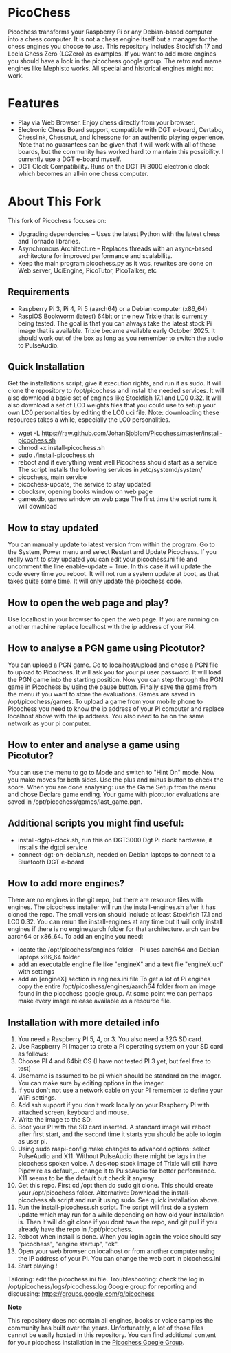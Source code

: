 PicoChess
=========
Picochess transforms your Raspberry Pi or any Debian-based computer into a chess computer. It is not a chess engine itself but a manager for the chess engines you choose to use.
This repository includes Stockfish 17 and Leela Chess Zero (LCZero) as examples. If you want to add more engines you should have a look in the picochess google group. The retro and mame engines like Mephisto works. All special and historical engines might not work.

Features
========
- Play via Web Browser. Enjoy chess directly from your browser.
- Electronic Chess Board support, compatible with DGT e-board, Certabo, Chesslink, Chessnut, and Ichessone for an authentic playing experience. Note that no guarantees can be given that it will work with all of these boards, but the community has worked hard to maintain this possibility. I currently use a DGT e-board myself.
- DGT Clock Compatibility. Runs on the DGT Pi 3000 electronic clock which becomes an all-in one chess computer.

About This Fork
===============
This fork of Picochess focuses on:
- Upgrading dependencies – Uses the latest Python with the latest chess and Tornado libraries.
- Asynchronous Architecture – Replaces threads with an async-based architecture for improved performance and scalability.
- Keep the main program picochess.py as it was, rewrites are done on Web server, UciEngine, PicoTutor, PicoTalker, etc

Requirements
------------

- Raspberry Pi 3, Pi 4, Pi 5 (aarch64) or a Debian computer (x86_64)
- RaspiOS Bookworm (latest) 64bit or the new Trixie that is currently being tested. The goal is that you can always take the latest stock Pi image that is available. Trixie became available early October 2025. It should work out of the box as long as you remember to switch the audio to PulseAudio.

Quick Installation
------------------
Get the installations script, give it execution rights, and run it as sudo. It will clone the repository to /opt/picochess and install the needed services.
It will also download a basic set of engines like Stockfish 17.1 and LC0 0.32. It will also download a set of LC0 weights files that you could use to setup your own LC0 personalities by editing the LC0 uci file. Note: downloading these resources takes a while, especially the LC0 personalities.
- wget -L https://raw.github.com/JohanSjoblom/Picochess/master/install-picochess.sh
- chmod +x install-picochess.sh
- sudo ./install-picochess.sh
- reboot and if everything went well Picochess should start as a service
The script installs the following services in /etc/systemd/system/
- picochess, main service
- picochess-update, the service to stay updated
- obooksrv, opening books window on web page
- gamesdb, games window on web page
The first time the script runs it will download 

How to stay updated
-------------------
You can manually update to latest version from within the program. Go to the System, Power menu and select Restart and Update Picochess. If you really want to stay updated you can edit your picochess.ini file and uncomment the line enable-update = True. In this case it will update the code every time you reboot. It will not run a system update at boot, as that takes quite some time. It will only update the picochess code.

How to open the web page and play?
----------------------------------
Use localhost in your browser to open the web page. If you are running on another machine replace localhost with the ip address of your Pi4.

How to analyse a PGN game using Picotutor?
------------------------------------------
You can upload a PGN game. Go to localhost/upload and chose a PGN file to upload to Picochess. It will ask you for your pi user password. It will load the PGN game into the starting position. Now you can step through the PGN game in Picochess by using the pause button. Finally save the game from the menu if you want to store the evaluations. Games are saved in /opt/picochess/games.
To upload a game from your mobile phone to Picochess you need to know the ip address of your Pi computer and replace localhost above with the ip address. You also need to be on the same network as your pi computer.

How to enter and analyse a game using Picotutor?
------------------------------------------------
You can use the menu to go to Mode and switch to "Hint On" mode. Now you make moves for both sides. Use the plus and minus button to check the score. When you are done analysing: use the Game Setup from the menu and chose Declare game ending. Your game with picotutor evaluations are saved in /opt/picochess/games/last_game.pgn.

Additional scripts you might find useful:
-----------------------------------------
- install-dgtpi-clock.sh, run this on DGT3000 Dgt Pi clock hardware, it installs the dgtpi service
- connect-dgt-on-debian.sh, needed on Debian laptops to connect to a Bluetooth DGT e-board

How to add more engines?
------------------------
There are no engines in the git repo, but there are resource files with engines. The picochess installer will run the install-engines.sh after it has cloned the repo. The small version should include at least Stockfish 17.1 and LC0 0.32. You can rerun the install-engines at any time but it will only install engines if there is no engines/arch folder for that architecture. arch can be aarch64 or x86_64.
To add an engine you need:
- locate the /opt/picochess/engines folder - Pi uses aarch64 and Debian laptops x86_64 folder
- add an executable engine file like "engineX" and a text file "engineX.uci" with settings
- add an [engineX] section in engines.ini file
To get a lot of Pi engines copy the entire /opt/picoshess/engines/aarch64 folder from an image found in the picochess google group. At some point we can perhaps make every image release available as a resource file.

Installation with more detailed info
------------------------------------
1. You need a Raspberry PI 5, 4, or 3. You also need a 32G SD card.
2. Use Raspberry Pi Imager to crete a PI operating system on your SD card as follows:
3. Choose PI 4 and 64bit OS (I have not tested PI 3 yet, but feel free to test)
4. Username is assumed to be pi which should be standard on the imager. You can make sure by editing options in the imager.
5. If you don't not use a network cable on your PI remember to define your WiFi settings.
6. Add ssh support if you don't work locally on your Raspberry Pi with attached screen, keyboard and mouse.
7. Write the image to the SD.
8. Boot your PI with the SD card inserted. A standard image will reboot after first start, and the second time it starts you should be able to login as user pi.
9. Using sudo raspi-config make changes to advanced options: select PulseAudio and X11. Without PulseAudio there might be lags in the picochess spoken voice. A desktop stock image of Trixie will still have Pipewire as default,... change it to PulseAudio for better performance. X11 seems to be the default but check it anyway.
10. Get this repo. First cd /opt then do sudo git clone. This should create your /opt/picochess folder. Alternative: Download the install-picochess.sh script and run it using sudo. See quick installation above.
11. Run the install-picochess.sh script. The script will first do a system update which may run for a while depending on how old your installation is. Then it will do git clone if you dont have the repo, and git pull if you already have the repo in /opt/picochess.
12. Reboot when install is done. When you login again the voice should say "picochess", "engine startup", "ok".
13. Open your web browser on localhost or from another computer using the IP address of your PI. You can change the web port in picochess.ini
14. Start playing !

Tailoring: edit the picochess.ini file.
Troubleshooting: check the log in /opt/picochess/logs/picochess.log
Google group for reporting and discussing: https://groups.google.com/g/picochess

**Note**

This repository does not contain all engines, books or voice samples the
community has built over the years. Unfortunately, a lot of those files cannot
be easily hosted in this repository. You can find additional content for your
picochess installation in the [Picochess Google Group](https://groups.google.com/g/picochess).

